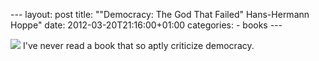 --- layout: post title: "\"Democracy: The God That Failed\" Hans-Hermann Hoppe" date: 2012-03-20T21:16:00+01:00 categories: - books ---

  ![](http://www.hanshoppe.com/wp-content/uploads/images/hoppe_demo-polish-cover-big.jpg)
I've never read a book that so aptly criticize democracy.
